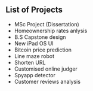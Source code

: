## List of Projects

- MSc Project (Dissertation)
- Homeownership rates anlysis
- B.S Capstone design
- New iPad OS UI
- Bitcoin price prediction
- Line maze robot
- Shorten URL
- Customised online judger
- Spyapp detector
- Customer reviews analysis
